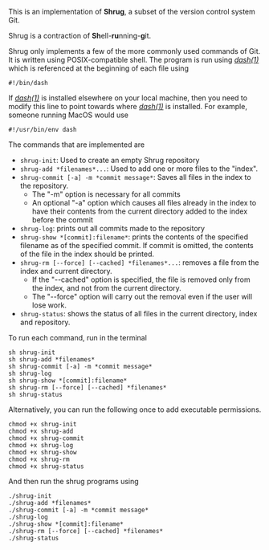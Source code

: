 This is an implementation of **Shrug**, a subset of the version control system Git.

Shrug is a contraction of **Sh**ell-**ru**nning-**g**it.

Shrug only implements a few of the more commonly used commands of Git. It is written using
POSIX-compatible shell. The program is run using
[*dash(1)*](https://manpages.debian.org/buster/dash/dash.1.en.html)
which is referenced at the beginning of each file using
```
#!/bin/dash
```
If [*dash(1)*](https://manpages.debian.org/buster/dash/dash.1.en.html)
is installed elsewhere on your local machine, then you need to modify this line
to point towards where
[*dash(1)*](https://manpages.debian.org/buster/dash/dash.1.en.html)
is installed. For example, someone running MacOS would use
```
#!/usr/bin/env dash
```

The commands that are implemented are
- `shrug-init`: Used to create an empty Shrug repository
- `shrug-add *filenames*...`: Used to add one or more files to the "index".
- `shrug-commit [-a] -m *commit message*`: Saves all files in the index to the repository.
    - The "-m" option is necessary for all commits
    - An optional "-a" option which causes all files already in the index to have their
    contents from the current directory added to the index before the commit
- `shrug-log`: prints out all commits made to the repository
- `shrug-show *[commit]:filename*`: prints the contents of the specified filename
    as of the specified commit. If commit is omitted, the contents of the
    file in the index should be printed.
- `shrug-rm [--force] [--cached] *filenames*...`: removes a file from the index
    and current directory.
    - If the "--cached" option is specified, the file is removed only from the index,
    and not from the current directory.
    - The "--force" option will carry out the removal even if the user will lose work.
- `shrug-status`: shows the status of all files in the current directory, index and repository.

To run each command, run in the terminal
```
sh shrug-init
sh shrug-add *filenames*
sh shrug-commit [-a] -m *commit message*
sh shrug-log
sh shrug-show *[commit]:filename*
sh shrug-rm [--force] [--cached] *filenames*
sh shrug-status
```

Alternatively, you can run the following once to
add executable permissions.
```
chmod +x shrug-init
chmod +x shrug-add
chmod +x shrug-commit
chmod +x shrug-log
chmod +x shrug-show
chmod +x shrug-rm
chmod +x shrug-status
```
And then run the shrug programs using
```
./shrug-init
./shrug-add *filenames*
./shrug-commit [-a] -m *commit message*
./shrug-log
./shrug-show *[commit]:filename*
./shrug-rm [--force] [--cached] *filenames*
./shrug-status
```
